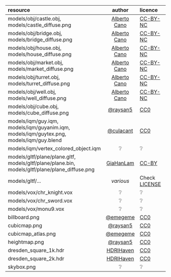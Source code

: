 | resource             | author      | licence | notes |
| :------------------- | :---------: | :------ | :---- |
| models/obj/castle.obj,<br>models/castle_diffuse.png | [Alberto Cano](https://www.artstation.com/albertocano) | [CC-BY-NC](https://creativecommons.org/licenses/by-nc/4.0/legalcode) | - |
| models/obj/bridge.obj,<br>models/bridge_diffuse.png | [Alberto Cano](https://www.artstation.com/albertocano) | [CC-BY-NC](https://creativecommons.org/licenses/by-nc/4.0/legalcode) | - |
| models/obj/house.obj,<br>models/house_diffuse.png | [Alberto Cano](https://www.artstation.com/albertocano) | [CC-BY-NC](https://creativecommons.org/licenses/by-nc/4.0/legalcode)  | - |
| models/obj/market.obj,<br>models/market_diffuse.png | [Alberto Cano](https://www.artstation.com/albertocano) | [CC-BY-NC](https://creativecommons.org/licenses/by-nc/4.0/legalcode)  | - |
| models/obj/turret.obj,<br>models/turret_diffuse.png | [Alberto Cano](https://www.artstation.com/albertocano) | [CC-BY-NC](https://creativecommons.org/licenses/by-nc/4.0/legalcode) | - |
| models/obj/well.obj,<br>models/well_diffuse.png | [Alberto Cano](https://www.artstation.com/albertocano) | [CC-BY-NC](https://creativecommons.org/licenses/by-nc/4.0/legalcode) | - |
| models/obj/cube.obj,<br>models/cube_diffuse.png | [@raysan5](https://github.com/raysan5)    | [CC0](https://creativecommons.org/publicdomain/zero/1.0/) | - |
| models/iqm/guy.iqm,<br>models/iqm/guyanim.iqm,<br>models/iqm/guytex.png,<br>models/iqm/guy.blend | [@culacant](https://github.com/culacant)  | [CC0](https://creativecommons.org/publicdomain/zero/1.0/) | - |
| models/iqm/vertex_colored_object.iqm |  ❔         | ❔     | - |
| models/gltf/plane/plane.gltf,<br>models/gltf/plane/plane.bin,<br>models/gltf/plane/plane_diffuse.png | [GiaHanLam](https://sketchfab.com/GiaHanLam)  | [CC-BY](https://creativecommons.org/licenses/by/4.0/)  | Used by: [`models_yaw_pitch_roll.c`](https://github.com/raysan5/raylib/blob/master/examples/models/models_yaw_pitch_roll.c)
| models/gltf/... | _various_ | Check [LICENSE](https://github.com/raysan5/raylib/blob/master/examples/models/resources/models/gltf/LICENSE) | - |
| models/vox/chr_knight.vox |  ❔         | ❔     | - |
| models/vox/chr_sword.vox |  ❔         | ❔     | - |
| models/vox/monu9.vox |  ❔         | ❔     | - |
| billboard.png                  | [@emegeme](https://github.com/emegeme)    | [CC0](https://creativecommons.org/publicdomain/zero/1.0/)     | - |
| cubicmap.png                  | [@raysan5](https://github.com/raysan5)    | [CC0](https://creativecommons.org/publicdomain/zero/1.0/)     | - |
| cubicmap_atlas.png             | [@emegeme](https://github.com/emegeme)    | [CC0](https://creativecommons.org/publicdomain/zero/1.0/)     | - |
| heightmap.png                  | [@raysan5](https://github.com/raysan5)    | [CC0](https://creativecommons.org/publicdomain/zero/1.0/)     | - |
| dresden_square_1k.hdr             | [HDRIHaven](https://hdrihaven.com/hdri/?h=dresden_square) | [CC0](https://hdrihaven.com/p/license.php) | - |
| dresden_square_2k.hdr             | [HDRIHaven](https://hdrihaven.com/hdri/?h=dresden_square) | [CC0](https://hdrihaven.com/p/license.php) | - |
| skybox.png             | ❔         | ❔     | - |